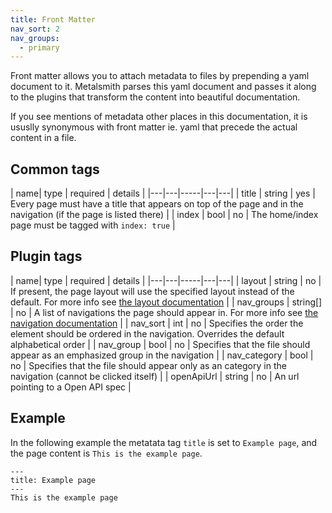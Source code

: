 ```yaml
---
title: Front Matter
nav_sort: 2
nav_groups:
  - primary
---
```

Front matter allows you to attach metadata to files by prepending a yaml document to it. Metalsmith parses this yaml document and passes it along to the plugins that transform the content into beautiful documentation.

If you see mentions of metadata other places in this documentation, it is ususlly synonymous with front matter ie. yaml that precede the actual content in a file.

## Common tags
| name| type | required | details |
|---|---|-----|---|---|
| title | string | yes | Every page must have a title that appears on top of the page and in the navigation (if the page is listed there) |
| index | bool | no | The home/index page must be tagged with `index: true` |

## Plugin tags
| name| type | required | details |
|---|---|-----|---|---|
| layout | string | no | If present, the page layout will use the specified layout instead of the default. For more info see [the layout documentation](../features/layout.html) |
| nav_groups | string[] | no | A list of navigations the page should appear in. For more info see [the navigation documentation](../features/navigation.html) |
| nav_sort | int | no | Specifies the order the element should be ordered in the navigation. Overrides the default alphabetical order |
| nav_group | bool | no | Specifies that the file should appear as an emphasized group in the navigation |
| nav_category | bool | no | Specifies that the file should appear only as an category in the navigation (cannot be clicked itself) |
| openApiUrl | string | no | An url pointing to a Open API spec |

## Example
In the following example the metatata tag `title` is set to `Example page`, and the page content is `This is the example page`.
```
---
title: Example page
---
This is the example page
```
